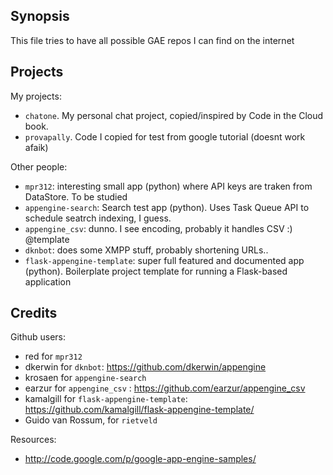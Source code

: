 Synopsis
--------

This file tries to have all possible GAE repos I can find on the internet

Projects
--------

My projects:

- `chatone`. My personal chat project, copied/inspired by Code in the Cloud book.
- `provapally`. Code I copied for test from google tutorial (doesnt work afaik)

Other people:

- `mpr312`: interesting small app (python) where API keys are traken from DataStore. To be studied
- `appengine-search`: Search test app (python). Uses Task Queue API to schedule seatrch indexing, I guess.
- `appengine_csv`: dunno. I see encoding, probably it handles CSV :) @template
- `dknbot`: does some XMPP stuff, probably shortening URLs..
- `flask-appengine-template`: super full featured and documented app (python). Boilerplate project template for running a Flask-based application


Credits
-------

Github users:

- red for `mpr312`
- dkerwin for `dknbot`: https://github.com/dkerwin/appengine
- krosaen for `appengine-search`
- earzur for `appengine_csv` : https://github.com/earzur/appengine_csv
- kamalgill for `flask-appengine-template`: https://github.com/kamalgill/flask-appengine-template/
- Guido van Rossum, for `rietveld`

Resources:

- http://code.google.com/p/google-app-engine-samples/
